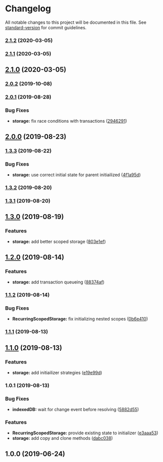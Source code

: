 # Changelog

All notable changes to this project will be documented in this file. See [standard-version](https://github.com/conventional-changelog/standard-version) for commit guidelines.

### [2.1.2](https://github.com/TDAmeritrade/recur/compare/v2.1.1...v2.1.2) (2020-03-05)

### [2.1.1](https://github.com/TDAmeritrade/recur/compare/v2.1.0...v2.1.1) (2020-03-05)

## [2.1.0](https://github.com/TDAmeritrade/recur/compare/v2.0.2...v2.1.0) (2020-03-05)

### [2.0.2](https://github.com/TDAmeritrade/recur/compare/v2.0.1...v2.0.2) (2019-10-08)

### [2.0.1](http://bitbucket.associatesys.local/ngomsw/recur/compare/v2.0.0...v2.0.1) (2019-08-28)


### Bug Fixes

* **storage:** fix race conditions with transactions ([2946291](http://bitbucket.associatesys.local/ngomsw/recur/commit/2946291))

## [2.0.0](http://bitbucket.associatesys.local/ngomsw/recur/compare/v1.3.3...v2.0.0) (2019-08-23)

### [1.3.3](http://bitbucket.associatesys.local/ngomsw/recur/compare/v1.3.2...v1.3.3) (2019-08-22)


### Bug Fixes

* **storage:** use correct initial state for parent initiailized ([4f1a95d](http://bitbucket.associatesys.local/ngomsw/recur/commit/4f1a95d))

### [1.3.2](http://bitbucket.associatesys.local/ngomsw/recur/compare/v1.3.1...v1.3.2) (2019-08-20)

### [1.3.1](http://bitbucket.associatesys.local/ngomsw/recur/compare/v1.3.0...v1.3.1) (2019-08-20)

## [1.3.0](http://bitbucket.associatesys.local/ngomsw/recur/compare/v1.2.0...v1.3.0) (2019-08-19)


### Features

* **storage:** add better scoped storage ([803e1ef](http://bitbucket.associatesys.local/ngomsw/recur/commit/803e1ef))

## [1.2.0](http://bitbucket.associatesys.local/ngomsw/recur/compare/v1.1.2...v1.2.0) (2019-08-14)


### Features

* **storage:** add transaction queueing ([88374af](http://bitbucket.associatesys.local/ngomsw/recur/commit/88374af))

### [1.1.2](http://bitbucket.associatesys.local/ngomsw/recur/compare/v1.1.1...v1.1.2) (2019-08-14)


### Bug Fixes

* **RecurringScopedStorage:** fix initializing nested scopes ([0b6e410](http://bitbucket.associatesys.local/ngomsw/recur/commit/0b6e410))

### [1.1.1](http://bitbucket.associatesys.local/ngomsw/recur/compare/v1.1.0...v1.1.1) (2019-08-13)

## [1.1.0](http://bitbucket.associatesys.local/ngomsw/recur/compare/v1.0.1...v1.1.0) (2019-08-13)


### Features

* **storage:** add initiailizer strategies ([e19e99d](http://bitbucket.associatesys.local/ngomsw/recur/commit/e19e99d))

### 1.0.1 (2019-08-13)


### Bug Fixes

* **indexedDB:** wait for change event before resolving ([5882d55](http://bitbucket.associatesys.local/ngomsw/recur/commit/5882d55))


### Features

* **RecurringScopedStorage:** provide existing state to initializer ([e3aaa53](http://bitbucket.associatesys.local/ngomsw/recur/commit/e3aaa53))
* **storage:** add copy and clone methods ([dabc038](http://bitbucket.associatesys.local/ngomsw/recur/commit/dabc038))

## 1.0.0 (2019-06-24)
